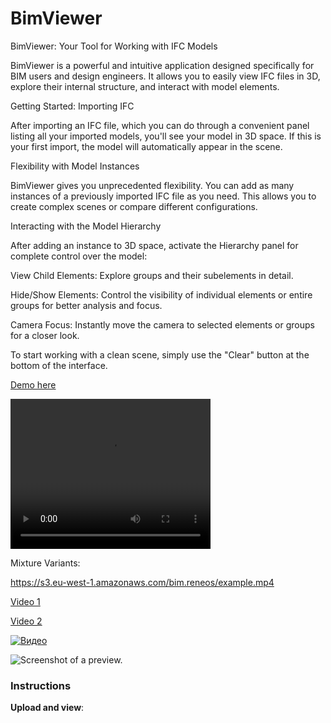 # BimViewer

BimViewer: Your Tool for Working with IFC Models

BimViewer is a powerful and intuitive application designed specifically for BIM users and design engineers. It allows you to easily view IFC files in 3D, explore their internal structure, and interact with model elements.

Getting Started: Importing IFC

After importing an IFC file, which you can do through a convenient panel listing all your imported models, you'll see your model in 3D space. If this is your first import, the model will automatically appear in the scene.

Flexibility with Model Instances

BimViewer gives you unprecedented flexibility. You can add as many instances of a previously imported IFC file as you need. This allows you to create complex scenes or compare different configurations.

Interacting with the Model Hierarchy

After adding an instance to 3D space, activate the Hierarchy panel for complete control over the model:

View Child Elements: Explore groups and their subelements in detail.

Hide/Show Elements: Control the visibility of individual elements or entire groups for better analysis and focus.

Camera Focus: Instantly move the camera to selected elements or groups for a closer look.

To start working with a clean scene, simply use the "Clear" button at the bottom of the interface.

[Demo here](https://bim.reneos.com/)


<video src="=example.mp4" width="320" height="240" controls></video>

Mixture Variants:

https://s3.eu-west-1.amazonaws.com/bim.reneos/example.mp4

[Video 1](https://drive.google.com/file/d/1dg3GF4UCbRo9GWbEZIcTawyyDAg4nGll/view?usp=sharing)

[Video 2](https://drive.google.com/file/d/1oQxnAODz_zRraLCNHgeBTRgLhLz4Aoh6/view?usp=sharing)

[![Видео](https://img.youtube.com/vi/PTe_3RVypr4/0.jpg)](https://www.youtube.com/watch?v=PTe_3RVypr4)

![Screenshot of a preview.](https://bim.reneos.com/screen.png)

### Instructions

**Upload and view**:

